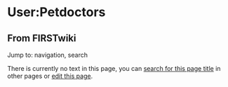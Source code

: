 # User:Petdoctors

## From FIRSTwiki

Jump to: navigation, search

There is currently no text in this page, you can [search for this page title](Special:Search/Petdoctors "Special:Search/Petdoctors") in other pages or [edit this page](http://www.firstwiki.net/index.php?title=User:Petdoctors&action=edit "http://www.firstwiki.net/index.php?title=User:Petdoctors&action=edit").
